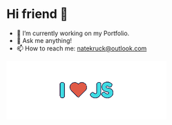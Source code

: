 # Hi friend 👋

<!--
**Nate-Kruck/Nate-Kruck** is a ✨ _special_ ✨ repository because its `README.md` (this file) appears on your GitHub profile.
-->

- 🌱  I’m currently working on my Portfolio.
- 💬  Ask me anything!
- 📫  How to reach me: natekruck@outlook.com

![I Love JS](https://github.com/Nate-Kruck/Nate-Kruck/blob/main/images/ILoveJStransparent.png)

